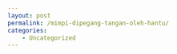 ```yaml
---
layout: post
permalink: /mimpi-dipegang-tangan-oleh-hantu/
categories:
    - Uncategorized
---
```


